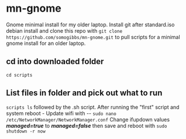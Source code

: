 # mn-gnome
Gnome minimal install for my older laptop.
Install git after standard.iso debian install and clone this repo with `git clone https://github.com/somogibbs/mn-gnome.git` to pull scripts for 
a minimal gnome install for an older laptop.
## cd into downloaded folder 
`cd scripts`
## List files in folder and pick out what to run 
`scripts ls` followed by the .sh script. 
After running the "first" script and system reboot - 
Update wifi with -- `sudo nano /etc/NetworkManager/NetworkManager.conf`
Change ifupdown values ***managed=true*** to ***managed=false*** then save and reboot with
`sudo shutdown -r now`



